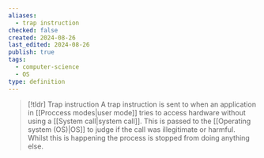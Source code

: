 ```yaml
---
aliases:
  - trap instruction
checked: false
created: 2024-08-26
last_edited: 2024-08-26
publish: true
tags:
  - computer-science
  - OS
type: definition
---
```

>[!tldr] Trap instruction
>A trap instruction is sent to when an application in [[Proccess modes|user mode]] tries to access hardware without using a [[System call|system call]]. This is passed to the [[Operating system (OS)|OS]] to judge if the call was illegitimate or harmful. Whilst this is happening the process is stopped from doing anything else.

